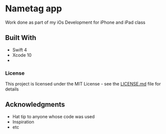 # Nametag app

Work done as part of my iOs Development for iPhone and iPad class


## Built With

* Swift 4 
* Xcode 10
* 

### License

This project is licensed under the MIT License - see the [LICENSE.md](LICENSE.md) file for details

## Acknowledgments

* Hat tip to anyone whose code was used
* Inspiration
* etc
